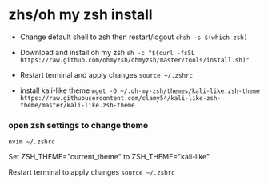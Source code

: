 # zhs/oh my zsh install

- Change default shell to zsh then restart/logout
`chsh -s $(which zsh)`

- Download and install oh my zsh
`sh -c "$(curl -fsSL https://raw.github.com/ohmyzsh/ohmyzsh/master/tools/install.sh)"`

- Restart terminal and apply changes
`source ~/.zshrc`

- install kali-like theme
`wget -O ~/.oh-my-zsh/themes/kali-like.zsh-theme https://raw.githubusercontent.com/clamy54/kali-like-zsh-theme/master/kali-like.zsh-theme`

### open zsh settings to change theme

`nvim ~/.zshrc`

Set ZSH_THEME="current_theme" to ZSH_THEME="kali-like" 

Restart terminal to apply changes
`source ~/.zshrc`
